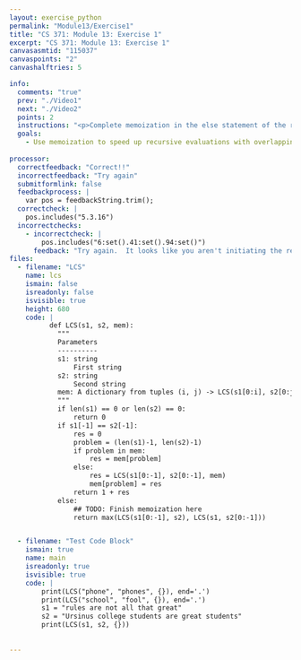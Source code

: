 ```yaml
---
layout: exercise_python
permalink: "Module13/Exercise1"
title: "CS 371: Module 13: Exercise 1"
excerpt: "CS 371: Module 13: Exercise 1"
canvasasmtid: "115037"
canvaspoints: "2"
canvashalftries: 5

info:
  comments: "true"
  prev: "./Video1"
  next: "./Video2"
  points: 2
  instructions: "<p>Complete memoization in the else statement of the recursive LCS code.  If you're not doing memoization properly and have to repeat problems, the recursion will take a very long time for the third example in the test code block, and your browser will lock up.</p>"
  goals:
    - Use memoization to speed up recursive evaluations with overlapping subproblems
    
processor:  
  correctfeedback: "Correct!!" 
  incorrectfeedback: "Try again"
  submitformlink: false
  feedbackprocess: | 
    var pos = feedbackString.trim();
  correctcheck: |
    pos.includes("5.3.16")
  incorrectchecks:
    - incorrectcheck: |
        pos.includes("6:set().41:set().94:set()")
      feedback: "Try again.  It looks like you aren't initiating the recursive calls"
files:
  - filename: "LCS"
    name: lcs
    ismain: false
    isreadonly: false
    isvisible: true
    height: 680
    code: | 
          def LCS(s1, s2, mem):
            """
            Parameters
            ----------
            s1: string
                First string
            s2: string
                Second string
            mem: A dictionary from tuples (i, j) -> LCS(s1[0:i], s2[0:j])
            """
            if len(s1) == 0 or len(s2) == 0:
                return 0
            if s1[-1] == s2[-1]:
                res = 0
                problem = (len(s1)-1, len(s2)-1)
                if problem in mem:
                    res = mem[problem]
                else:
                    res = LCS(s1[0:-1], s2[0:-1], mem)
                    mem[problem] = res
                return 1 + res
            else:
                ## TODO: Finish memoization here
                return max(LCS(s1[0:-1], s2), LCS(s1, s2[0:-1]))


  - filename: "Test Code Block"
    ismain: true
    name: main
    isreadonly: true
    isvisible: true
    code: |
        print(LCS("phone", "phones", {}), end='.')
        print(LCS("school", "fool", {}), end='.')
        s1 = "rules are not all that great"
        s2 = "Ursinus college students are great students"
        print(LCS(s1, s2, {}))
        
        
---
```

